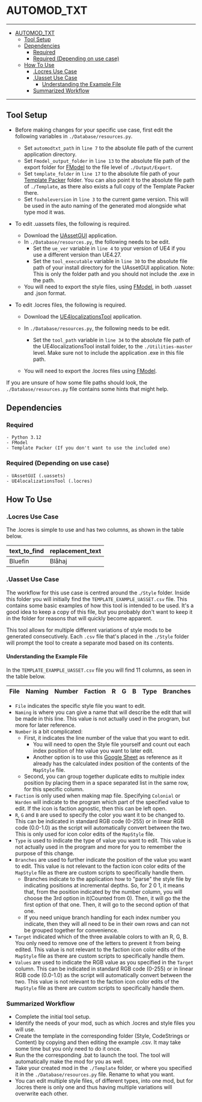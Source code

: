 # AUTOMOD_TXT

---

- [AUTOMOD\_TXT](#automod_txt)
  - [Tool Setup](#tool-setup)
  - [Dependencies](#dependencies)
    - [Required](#required)
    - [Required (Depending on use case)](#required-depending-on-use-case)
  - [How To Use](#how-to-use)
    - [.Locres Use Case](#locres-use-case)
    - [.Uasset Use Case](#uasset-use-case)
      - [Understanding the Example File](#understanding-the-example-file)
    - [Summarized Workflow](#summarized-workflow)

---

## Tool Setup

- Before making changes for your specific use case, first edit the following variables in `./Database/resources.py`.
  - Set `automodtxt_path` in `line 7` to the absolute file path of the current application directory.
  - Set `Fmodel_output_folder` in `line 13` to the absolute file path of the export folder for [FModel](https://fmodel.app/) to the file level of `./Output/Export`.
  - Set `template_folder` in `line 17` to the absolute file path of your [Template Packer](https://drive.google.com/file/d/1VBHwGTtEZyMP_vDioHa1eamu481YxyiD/view) folder. You can also point it to the absolute file path of `./Template`, as there also exists a full copy of the Template Packer there.
  - Set `foxholeversion` in `line 3` to the current game version. This will be used in the auto naming of the generated mod alongside what type mod it was.

- To edit .uassets files, the following is required.
  - Download the [UAssetGUI](https://github.com/atenfyr/UAssetGUI/releases) application.  
  - In `./Database/resources.py`, the following needs to be edit.
    - Set the `ue_ver` variable in `line 4` to your version of UE4 if you use a different version than UE4.27.
    - Set the `tool_executable` variable in `line 30` to the absolute file path of your install directory for the UAssetGUI application. Note: This is only the folder path and you should not include the .exe in the path.
  - You will need to export the style files, using [FModel](https://fmodel.app/), in both .uasset and .json format.

- To edit .locres files, the following is required.

  - Download the [UE4localizationsTool](https://github.com/amrshaheen61/UE4LocalizationsTool/releases/tag/v2.7) application.  

  - In `./Database/resources.py`, the following needs to be edit.
    - Set the `tool_path` variable in `line 34` to the absolute file path of the UE4localizationsTool install folder, to the `./Utilities-master` level. Make sure not to include the application .exe in this file path.
  - You will need to export the .locres files using [FModel](https://fmodel.app/).

If you are unsure of how some file paths should look, the `./Database/resources.py` file contains some hints that might help.

## Dependencies

### Required

    - Python 3.12
    - FModel
    - Template Packer (If you don't want to use the included one)

### Required (Depending on use case)

    - UAssetGUI (.uassets)
    - UE4localizationsTool (.locres)

## How To Use

### .Locres Use Case

The .locres is simple to use and has two columns, as shown in the table below.

| text_to_find | replacement_text |
|--------------|------------------|
| Bluefin      | Blåhaj           |

### .Uasset Use Case

The workflow for this use case is centred around the .`/Style` folder. Inside this folder you will initially find the `TEMPLATE_EXAMPLE_UASSET.csv` file. This contains some basic examples of how this tool is intended to be used. It's a good idea to keep a copy of this file, but you probably don't want to keep it in the folder for reasons that will quickly become apparent.

This tool allows for multiple different variations of style mods to be generated consecutively. Each `.csv` file that's placed in the `./Style` folder will prompt the tool to create a separate mod based on its contents.  

#### Understanding the Example File

In the `TEMPLATE_EXAMPLE_UASSET.csv` file you will find 11 columns, as seen in the table below.

| File | Naming | Number | Faction | R | G | B | Type | Branches | Target | Values |
|------|--------|--------|---------|---|---|---|------|----------|--------|--------|

- `File` indicates the specific style file you want to edit.
- `Naming` is where you can give a name that will describe the edit that will be made in this line. This value is not actually used in the program, but more for later reference.
- `Number` is a bit complicated:
  - First, it indicates the line number of the value that you want to edit.
    - You will need to open the Style file yourself and count out each index position of hte value you want to later edit.
    - Another option is to use this [Google Sheet](https://docs.google.com/spreadsheets/d/1E8W9mijbKwDHuM73D5bBYRcdp9prEsBpabbaMBvW0B8/edit?gid=0#gid=0) as reference as it already has the calculated index position of the contents of the `MapStyle` file.
  - Second, you can group together duplicate edits to multiple index position by placing them in a space separated list in the same row, for this specific column.  
- `Faction` is only used when making map  file. Specifying `Colonial` or `Warden` will indicate to the program which part of the specified value to edit. If the icon is faction agnostic, then this can be left open.
- `R`, `G` and `B` are used to specify the color you want it to be changed to. This can be indicated in standard RGB code (0-255) or in linear RGB code (0.0-1.0) as the script will automatically convert between the two. This is only used for icon color edits of the `MapStyle` file.
- `Type` is used to indicate the type of value you want to edit. This value is not actually used in the program and more for you to remember the purpose of this change.
- `Branches` are used to further indicate the position of the value you want to edit. This value is not relevant to the faction icon color edits of the `MapStyle` file as there are custom scripts to specifically handle them.
  - Branches indicate to the application how to "parse" the style file by indicating positions at incremental depths. So, for 2 0 1, it means that, from the position indicated by the number column, you will choose the 3rd option in it(Counted from 0). Then, it will go the the first option of that one. Then, it will go to the second option of that one.
  - If you need unique branch handling for each index number you indicate, then they will all need to be in their own rows and can not be grouped together for convenience.
- `Target` indicated which of the three available colors to with an R, G, B. You only need to remove one of the letters to prevent it from being edited. This value is not relevant to the faction icon color edits of the `MapStyle` file as there are custom scripts to specifically handle them.
- `Values` are used to indicate the RGB value as you specified in the `Target` column. This can be indicated in standard RGB code (0-255) or in linear RGB code (0.0-1.0) as the script will automatically convert between the two. This value is not relevant to the faction icon color edits of the `MapStyle` file as there are custom scripts to specifically handle them.

### Summarized Workflow

- Complete the initial tool setup.
- Identify the needs of your mod, such as which .locres and style files you will use.
- Create the template in the corresponding folder (Style, CodeStrings or Content) by copying and then editing the example .csv. It may take some time but you only need to do it once.
- Run the the corresponding .bat to launch the tool. The tool will automatically make the mod for you as well.
- Take your created mod in the `./Template` folder, or where you specified it in the `./Database/resources.py` file. Rename to what you want.
- You can edit multiple style files, of different types, into one mod, but for .locres there is only one and thus having multiple variations will overwrite each other.
